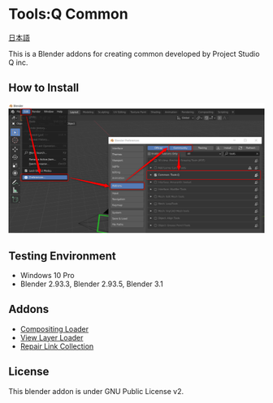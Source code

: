 # Tools:Q Common

[日本語](README.md)

This is a Blender addons for creating common developed by Project Studio Q inc.

## How to Install

![Screenshot](install.png "How to Install")

## Testing Environment
- Windows 10 Pro
- Blender 2.93.3, Blender 2.93.5, Blender 3.1

## Addons
* [Compositing Loader](https://github.com/Project-StudioQ/compositing_io)
* [View Layer Loader](https://github.com/Project-StudioQ/view_layer_loader)
* [Repair Link Collection](https://github.com/Project-StudioQ/repair_link_collection)

## License

This blender addon is under GNU Public License v2.
